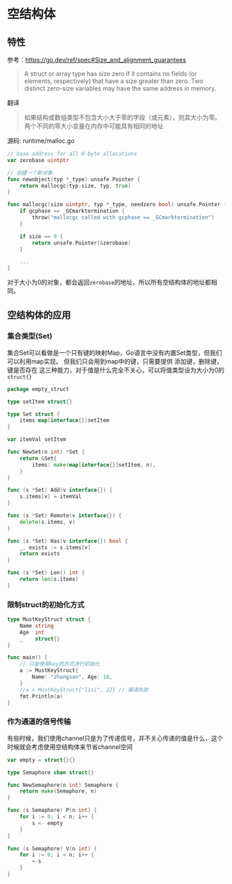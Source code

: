 # 空结构体

## 特性
参考：https://go.dev/ref/spec#Size_and_alignment_guarantees
> A struct or array type has size zero if it contains no fields (or elements, respectively) that have a size greater than zero. 
> Two distinct zero-size variables may have the same address in memory.

翻译
> 如果结构或数组类型不包含大小大于零的字段（或元素），则其大小为零。两个不同的零大小变量在内存中可能具有相同的地址


源码: runtime/malloc.go
```go
// base address for all 0-byte allocations
var zerobase uintptr

// 创建一个新对象
func newobject(typ *_type) unsafe.Pointer {
    return mallocgc(typ.size, typ, true)
}

func mallocgc(size uintptr, typ *_type, needzero bool) unsafe.Pointer {
    if gcphase == _GCmarktermination {
        throw("mallocgc called with gcphase == _GCmarktermination")
    }

    if size == 0 {
        return unsafe.Pointer(&zerobase)
    }

    ...
}
```
对于大小为0的对象，都会返回`zerobase`的地址，所以所有空结构体的地址都相同。

## 空结构体的应用

### 集合类型(Set)
集合Set可以看做是一个只有键的映射Map，Go语言中没有内置Set类型，但我们可以利用map实现。
但我们只会用到map中的键，只需要提供 添加键，删除键，键是否存在 这三种能力，对于值是什么完全不关心，可以将值类型设为大小为0的`struct{}`

```go
package empty_struct

type setItem struct{}

type Set struct {
	items map[interface{}]setItem
}

var itemVal setItem

func NewSet(n int) *Set {
	return &Set{
		items: make(map[interface{}]setItem, n),
	}
}

func (s *Set) Add(v interface{}) {
	s.items[v] = itemVal
}

func (s *Set) Remote(v interface{}) {
	delete(s.items, v)
}

func (s *Set) Has(v interface{}) bool {
	_, exists := s.items[v]
	return exists
}

func (s *Set) Len() int {
	return len(s.items)
}
```

### 限制struct的初始化方式
```go
type MustKeyStruct struct {
	Name string
	Age  int
	_    struct{}
}

func main() {
	// 只能使用key的方式进行初始化
	a := MustKeyStruct{
		Name: "zhangsan", Age: 18,
	}
	//a = MustKeyStruct{"lisi", 22} // 编译失败
	fmt.Println(a)
}
```

### 作为通道的信号传输
有些时候，我们使用channel只是为了传递信号，并不关心传递的值是什么，这个时候就会考虑使用空结构体来节省channel空间

```go
var empty = struct{}{}

type Semaphore chan struct{}

func NewSemaphore(n int) Semaphore {
	return make(Semaphore, n)
}

func (s Semaphore) P(n int) {
	for i := 0; i < n; i++ {
		s <- empty
	}
}

func (s Semaphore) V(n int) {
	for i := 0; i < n; i++ {
		<-s
	}
}
```
